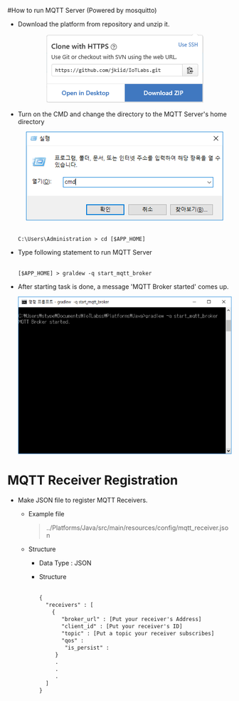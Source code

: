 #How to run MQTT Server (Powered by mosquitto)

* Download the platform from repository and unzip it.

  <center><img src = "../../assets/img/readme_mqtt/clone.png"/></center>

* Turn on the CMD and change the directory to the MQTT Server's home directory

  <center><img src = "../../assets/img/readme_mqtt/cmd.png"/></center>

  ```

  C:\Users\Administration > cd [$APP_HOME]

  ```

* Type following statement to run MQTT Server

  ```

  [$APP_HOME] > graldew -q start_mqtt_broker

  ```

* After starting task is done, a message 'MQTT Broker started' comes up.

  <center><img src = "../../assets/img/readme_mqtt/mqtt_start.png"/></center>
  
# MQTT Receiver Registration

* Make JSON file to register MQTT Receivers.

  * Example file
  
    > ../Platforms/Java/src/main/resources/config/mqtt_receiver.json
     
     
  * Structure
    
    * Data Type : JSON
    
    * Structure
    
      ```
    
      {
        "receivers" : [
          {
             "broker_url" : [Put your receiver's Address]
             "client_id" : [Put your receiver's ID]
             "topic" : [Put a topic your receiver subscribes]
             "qos" : 
              "is_persist" :
           }
           .
           .
           .
        ]
      }  
    
     ```
  
